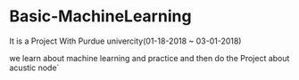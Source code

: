 # Basic-MachineLearning

It is a Project With Purdue univercity(01-18-2018 ~ 03-01-2018)

we learn about machine learning and practice
and then do the Project about acustic node`
